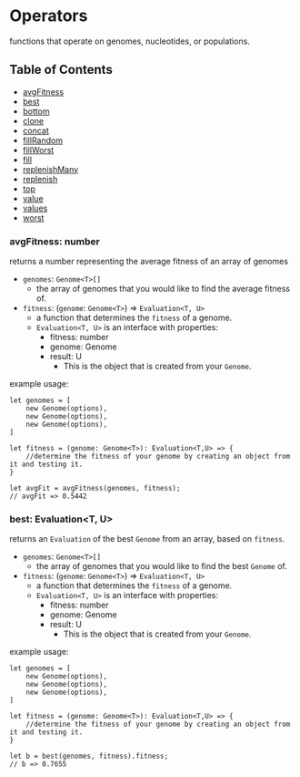 # Operators
functions that operate on genomes, nucleotides, or populations.

## Table of Contents
- [avgFitness](#avg-fitness)
- [best](#best)
- [bottom](#bottom)
- [clone](#clone)
- [concat](#concat)
- [fillRandom](#fill-random)
- [fillWorst](#fill-random)
- [fill](#fill)
- [replenishMany](#replenish-many)
- [replenish](#replenish)
- [top](#top)
- [value](#value)
- [values](#values)
- [worst](#worst)


### <a name="avg-fitness"/></a> avgFitness: number
returns a number representing the average fitness of an array of genomes
- `genomes`: `Genome<T>[]`
    - the array of genomes that you would like to find the average fitness of.
- `fitness`: (`genome`: `Genome<T>`) => `Evaluation<T, U>`
    - a function that determines the `fitness` of a genome.
    - `Evaluation<T, U>` is an interface with properties:
        - fitness: number
        - genome: Genome<T>
        - result: U
            - This is the object that is created from your `Genome`.

example usage:
```
let genomes = [
    new Genome(options),
    new Genome(options),
    new Genome(options),
]

let fitness = (genome: Genome<T>): Evaluation<T,U> => {
    //determine the fitness of your genome by creating an object from it and testing it.
}

let avgFit = avgFitness(genomes, fitness);
// avgFit => 0.5442
```

### <a name="best"></a> best: Evaluation<T, U>
returns an `Evaluation` of the best `Genome` from an array, based on `fitness`.
- `genomes`: `Genome<T>[]`
    - the array of genomes that you would like to find the best `Genome` of.
- `fitness`: (`genome`: `Genome<T>`) => `Evaluation<T, U>`
    - a function that determines the `fitness` of a genome.
    - `Evaluation<T, U>` is an interface with properties:
        - fitness: number
        - genome: Genome<T>
        - result: U
            - This is the object that is created from your `Genome`.

example usage:
```
let genomes = [
    new Genome(options),
    new Genome(options),
    new Genome(options),
]

let fitness = (genome: Genome<T>): Evaluation<T,U> => {
    //determine the fitness of your genome by creating an object from it and testing it.
}

let b = best(genomes, fitness).fitness;
// b => 0.7655
```

### <a name=""></a>
### <a name=""></a>
### <a name=""></a>
### <a name=""></a>
### <a name=""></a>
### <a name=""></a>
### <a name=""></a>
### <a name=""></a>
### <a name=""></a>
### <a name=""></a>